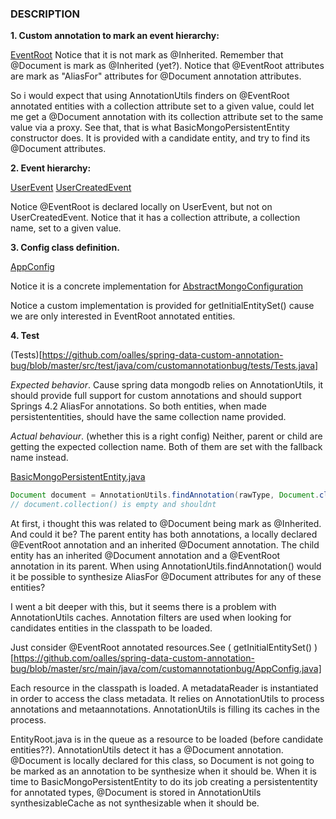 ### DESCRIPTION

**1. Custom annotation to mark an event hierarchy:**

[EventRoot](https://github.com/oalles/spring-data-custom-annotation-bug/blob/master/src/main/java/com/customannotationbug/annotation/EventRoot.java)
Notice that it is not mark as @Inherited. Remember that @Document is mark as @Inherited (yet?). 
Notice that @EventRoot attributes are mark as "AliasFor" attributes for @Document annotation attributes. 

So i would expect that using AnnotationUtils finders on @EventRoot annotated entities with a collection attribute set to a given value, could let me get a @Document annotation with its collection attribute set to the same value via a proxy. 
See that, that is what BasicMongoPersistentEntity constructor does. It is provided with a candidate entity, and try to find its @Document attributes. 

**2. Event hierarchy:**

[UserEvent](https://github.com/oalles/spring-data-custom-annotation-bug/blob/master/src/main/java/com/customannotationbug/entities/UserEvent.java)
[UserCreatedEvent](https://github.com/oalles/spring-data-custom-annotation-bug/blob/master/src/main/java/com/customannotationbug/entities/UserCreatedEvent.java)

Notice @EventRoot is declared locally on UserEvent, but not on UserCreatedEvent. Notice that it has a collection attribute, a collection name, set to a given value. 

**3. Config class definition.**

[AppConfig](https://github.com/oalles/spring-data-custom-annotation-bug/blob/master/src/main/java/com/customannotationbug/AppConfig.java)

Notice it is a concrete implementation for [AbstractMongoConfiguration](https://github.com/oalles/spring-data-mongodb/blob/master/spring-data-mongodb/src/main/java/org/springframework/data/mongodb/config/AbstractMongoConfiguration.java)

Notice a  custom implementation is provided for getInitialEntitySet() cause we are only interested in EventRoot annotated entities. 

**4. Test**

(Tests)[https://github.com/oalles/spring-data-custom-annotation-bug/blob/master/src/test/java/com/customannotationbug/tests/Tests.java]

*Expected behavior*. 
Cause spring data mongodb relies on AnnotationUtils, it should provide full support for custom annotations and should support Springs 4.2 AliasFor annotations. So both entities, when made persistententities, should have the same collection name provided. 

*Actual behaviour*. (whether this is a right config)
Neither, parent or child are getting the expected collection name. Both of them are set with the fallback name instead. 

[BasicMongoPersistentEntity.java](https://github.com/oalles/spring-data-mongodb/blob/master/spring-data-mongodb/src/main/java/org/springframework/data/mongodb/core/mapping/BasicMongoPersistentEntity.java)
```java
Document document = AnnotationUtils.findAnnotation(rawType, Document.class);
// document.collection() is empty and shouldnt
```

At first, i thought this was related to @Document being mark as @Inherited. And could it be? 
The parent entity has both annotations, a locally declared @EventRoot annotation and an inherited @Document annotation.
The child entity has an inherited @Document annotation and a @EventRoot annotation in its parent. 
When using AnnotationUtils.findAnnotation() would it be possible to synthesize AliasFor @Document attributes for any of these entities? 

I went a bit deeper with this, but it seems there is a problem with AnnotationUtils caches.
Annotation filters are used when looking for candidates entities in the classpath to be loaded. 

Just consider @EventRoot annotated resources.See ( getInitialEntitySet() )[https://github.com/oalles/spring-data-custom-annotation-bug/blob/master/src/main/java/com/customannotationbug/AppConfig.java]
 
Each resource in the classpath is loaded. A metadataReader is instantiated in order to access the class metadata. It relies on AnnotationUtils to process annotations and metaannotations. AnnotationUtils is filling its caches in the process. 

EntityRoot.java is in the queue as a resource to be loaded (before candidate entities??). AnnotationUtils detect it has a @Document annotation.
@Document is locally declared for this class, so Document is not going to be marked as an annotation to be synthesize when it should be. 
When it is time to BasicMongoPersistentEntity to do its job creating a persistententity for annotated types, @Document is stored in AnnotationUtils synthesizableCache as not synthesizable when it should be. 





